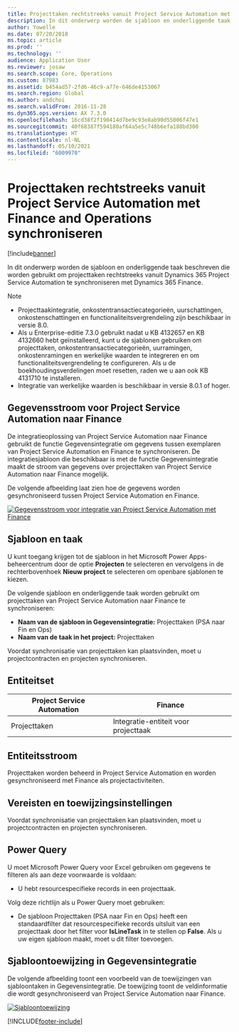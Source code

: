 ```yaml
---
title: Projecttaken rechtstreeks vanuit Project Service Automation met Finance and Operations synchroniseren
description: In dit onderwerp worden de sjabloon en onderliggende taak beschreven die worden gebruikt om projecttaken rechtstreeks vanuit Microsoft Dynamics 365 Project Service Automation te synchroniseren met Dynamics 365 Finance.
author: Yowelle
ms.date: 07/20/2018
ms.topic: article
ms.prod: ''
ms.technology: ''
audience: Application User
ms.reviewer: josaw
ms.search.scope: Core, Operations
ms.custom: 87983
ms.assetid: b454ad57-2fd6-46c9-a77e-646de4153067
ms.search.region: Global
ms.author: andchoi
ms.search.validFrom: 2016-11-28
ms.dyn365.ops.version: AX 7.3.0
ms.openlocfilehash: 16cd38f2f190414d7be9c93e8ab90d55006f47e1
ms.sourcegitcommit: 40f68387f594180af64a5e5c748b6efa188bd300
ms.translationtype: HT
ms.contentlocale: nl-NL
ms.lasthandoff: 05/10/2021
ms.locfileid: "6009970"
---
```

# <a name="synchronize-project-tasks-directly-from-project-service-automation-to-finance-and-operations"></a>Projecttaken rechtstreeks vanuit Project Service Automation met Finance and Operations synchroniseren

[!include[banner](../includes/banner.md)]

In dit onderwerp worden de sjabloon en onderliggende taak beschreven die worden gebruikt om projecttaken rechtstreeks vanuit Dynamics 365 Project Service Automation te synchroniseren met Dynamics 365 Finance.

> [!NOTE]
> - Projecttaakintegratie, onkostentransactiecategorieën, uurschattingen, onkostenschattingen en functionaliteitsvergrendeling zijn beschikbaar in versie 8.0.
> - Als u Enterprise-editie 7.3.0 gebruikt nadat u KB 4132657 en KB 4132660 hebt geïnstalleerd, kunt u de sjablonen gebruiken om projecttaken, onkostentransactiecategorieën, uurramingen, onkostenramingen en werkelijke waarden te integreren en om functionaliteitsvergrendeling te configureren. Als u de boekhoudingsverdelingen moet resetten, raden we u aan ook KB 4131710 te installeren.
> - Integratie van werkelijke waarden is beschikbaar in versie 8.0.1 of hoger.

## <a name="data-flow-for-project-service-automation-to-finance"></a>Gegevensstroom voor Project Service Automation naar Finance

De integratieoplossing van Project Service Automation naar Finance gebruikt de functie Gegevensintegratie om gegevens tussen exemplaren van Project Service Automation en Finance te synchroniseren. De integratiesjabloon die beschikbaar is met de functie Gegevensintegratie maakt de stroom van gegevens over projecttaken van Project Service Automation naar Finance mogelijk.

De volgende afbeelding laat zien hoe de gegevens worden gesynchroniseerd tussen Project Service Automation en Finance.

[![Gegevensstroom voor integratie van Project Service Automation met Finance](./media/ProjectTasksFlow.png)](./media/ProjectTasksFlow.png)

## <a name="template-and-task"></a>Sjabloon en taak

U kunt toegang krijgen tot de sjabloon in het Microsoft Power Apps-beheercentrum door de optie **Projecten** te selecteren en vervolgens in de rechterbovenhoek **Nieuw project** te selecteren om openbare sjablonen te kiezen.

De volgende sjabloon en onderliggende taak worden gebruikt om projecttaken van Project Service Automation naar Finance te synchroniseren:

- **Naam van de sjabloon in Gegevensintegratie:** Projecttaken (PSA naar Fin en Ops)
- **Naam van de taak in het project:** Projecttaken

Voordat synchronisatie van projecttaken kan plaatsvinden, moet u projectcontracten en projecten synchroniseren.

## <a name="entity-set"></a>Entiteitset

| Project Service Automation | Finance                             |
|----------------------------|-------------------------------------|
| Projecttaken              | Integratie-entiteit voor projecttaak |

## <a name="entity-flow"></a>Entiteitsstroom

Projecttaken worden beheerd in Project Service Automation en worden gesynchroniseerd met Finance als projectactiviteiten.

## <a name="prerequisites-and-mapping-setup"></a>Vereisten en toewijzingsinstellingen

Voordat synchronisatie van projecttaken kan plaatsvinden, moet u projectcontracten en projecten synchroniseren.

## <a name="power-query"></a>Power Query

U moet Microsoft Power Query voor Excel gebruiken om gegevens te filteren als aan deze voorwaarde is voldaan:

- U hebt resourcespecifieke records in een projecttaak.

Volg deze richtlijn als u Power Query moet gebruiken:

- De sjabloon Projecttaken (PSA naar Fin en Ops) heeft een standaardfilter dat resourcespecifieke records uitsluit van een projecttaak door het filter voor **IsLineTask** in te stellen op **False**. Als u uw eigen sjabloon maakt, moet u dit filter toevoegen.

## <a name="template-mapping-in-data-integration"></a>Sjabloontoewijzing in Gegevensintegratie

De volgende afbeelding toont een voorbeeld van de toewijzingen van sjabloontaken in Gegevensintegratie. De toewijzing toont de veldinformatie die wordt gesynchroniseerd van Project Service Automation naar Finance.

[![Sjabloontoewijzing](./media/ProjectTasksMapping.png)](./media/ProjectTasksMapping.png)


[!INCLUDE[footer-include](../includes/footer-banner.md)]